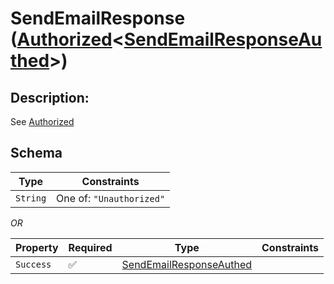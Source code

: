 # SendEmailResponse ([Authorized](../../../auth/Authorized.md)\<[SendEmailResponseAuthed](../../../routes/native/send_email/SendEmailResponseAuthed.md)\>)

## Description:
See [Authorized](../../../auth/Authorized.md)

## Schema

| Type | Constraints |
| --- | --- |
| `String` | One of: `"Unauthorized"` |

*OR*

| Property | Required | Type | Constraints |
| --- | --- | --- | --- |
| `Success` | ✅ | [SendEmailResponseAuthed](../../../routes/native/send_email/SendEmailResponseAuthed.md) |     | 


